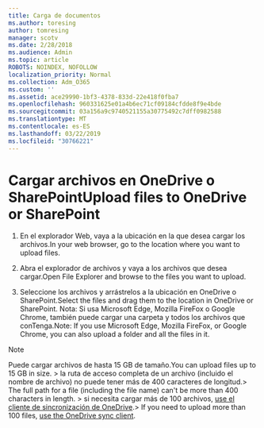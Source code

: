 ```yaml
---
title: Carga de documentos
ms.author: toresing
author: tomresing
manager: scotv
ms.date: 2/28/2018
ms.audience: Admin
ms.topic: article
ROBOTS: NOINDEX, NOFOLLOW
localization_priority: Normal
ms.collection: Adm_O365
ms.custom: ''
ms.assetid: ace29990-1bf3-4378-833d-22e418f0fba7
ms.openlocfilehash: 960331625e01a4b6ec71cf09184cfdde8f9e4bde
ms.sourcegitcommit: 03a156a9c9740521155a30775492c7dff0982588
ms.translationtype: MT
ms.contentlocale: es-ES
ms.lasthandoff: 03/22/2019
ms.locfileid: "30766221"
---
```

# <a name="upload-files-to-onedrive-or-sharepoint"></a><span data-ttu-id="5fd64-102">Cargar archivos en OneDrive o SharePoint</span><span class="sxs-lookup"><span data-stu-id="5fd64-102">Upload files to OneDrive or SharePoint</span></span>

1. <span data-ttu-id="5fd64-103">En el explorador Web, vaya a la ubicación en la que desea cargar los archivos.</span><span class="sxs-lookup"><span data-stu-id="5fd64-103">In your web browser, go to the location where you want to upload files.</span></span>
    
2. <span data-ttu-id="5fd64-104">Abra el explorador de archivos y vaya a los archivos que desea cargar.</span><span class="sxs-lookup"><span data-stu-id="5fd64-104">Open File Explorer and browse to the files you want to upload.</span></span>
    
3. <span data-ttu-id="5fd64-105">Seleccione los archivos y arrástrelos a la ubicación en OneDrive o SharePoint.</span><span class="sxs-lookup"><span data-stu-id="5fd64-105">Select the files and drag them to the location in OneDrive or SharePoint.</span></span> <span data-ttu-id="5fd64-106">Nota: Si usa Microsoft Edge, Mozilla FireFox o Google Chrome, también puede cargar una carpeta y todos los archivos que conTenga.</span><span class="sxs-lookup"><span data-stu-id="5fd64-106">Note: If you use Microsoft Edge, Mozilla FireFox, or Google Chrome, you can also upload a folder and all the files in it.</span></span>
    
> [!NOTE]
>  <span data-ttu-id="5fd64-107">Puede cargar archivos de hasta 15 GB de tamaño.</span><span class="sxs-lookup"><span data-stu-id="5fd64-107">You can upload files up to 15 GB in size.</span></span> <span data-ttu-id="5fd64-108">> la ruta de acceso completa de un archivo (incluido el nombre de archivo) no puede tener más de 400 caracteres de longitud.</span><span class="sxs-lookup"><span data-stu-id="5fd64-108">>  The full path for a file (including the file name) can't be more than 400 characters in length.</span></span> <span data-ttu-id="5fd64-109">> si necesita cargar más de 100 archivos, [use el cliente de sincronización de OneDrive](https://go.microsoft.com/fwlink/?linkid=866427).</span><span class="sxs-lookup"><span data-stu-id="5fd64-109">>  If you need to upload more than 100 files, [use the OneDrive sync client](https://go.microsoft.com/fwlink/?linkid=866427).</span></span> 
  

